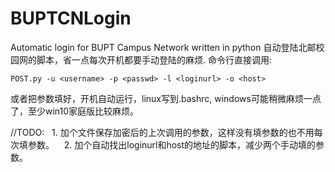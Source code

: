 # BUPTCNLogin
Automatic login for BUPT Campus Network written in python
自动登陆北邮校园网的脚本，省一点每次开机都要手动登陆的麻烦.
命令行直接调用:

    POST.py -u <username> -p <passwd> -l <loginurl> -o <host>
    
或者把参数填好，开机自动运行，linux写到.bashrc, windows可能稍微麻烦一点了，至少win10家庭版比较麻烦。


//TODO:
    1. 加个文件保存加密后的上次调用的参数，这样没有填参数的也不用每次填参数。
    2. 加个自动找出loginurl和host的地址的脚本，减少两个手动填的参数。
